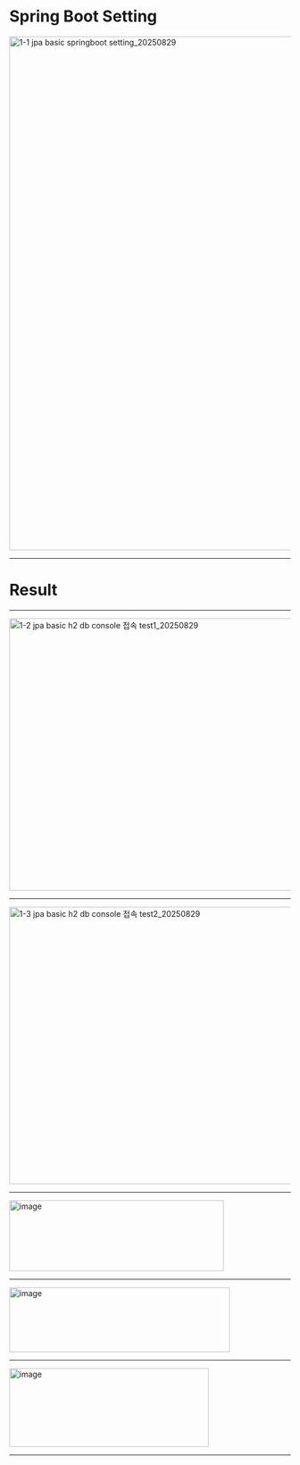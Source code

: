 # Spring Boot Setting

<img width="1831" height="921" alt="1-1  jpa basic springboot setting_20250829" src="https://github.com/user-attachments/assets/9b687a7b-c46a-41cb-9404-97da7a86b3b7" />

---

# Result

---

<img width="575" height="488" alt="1-2  jpa basic h2 db console 접속 test1_20250829" src="https://github.com/user-attachments/assets/4a9f3f57-2681-4c5c-943b-d304c64e939d" />

---

<img width="970" height="497" alt="1-3  jpa basic h2 db console 접속 test2_20250829" src="https://github.com/user-attachments/assets/52e49b51-92e0-4314-a547-61ead2a27a11" />

---

<img width="384" height="127" alt="image" src="https://github.com/user-attachments/assets/5f9657db-13bf-49a3-b9e3-6ccf08ed998a" />

---

<img width="395" height="116" alt="image" src="https://github.com/user-attachments/assets/78c0291f-4f91-4c0e-adcc-567c4d04542c" />

---

<img width="357" height="141" alt="image" src="https://github.com/user-attachments/assets/82fa1fc2-699e-42a0-959e-517f820dd093" />

---
